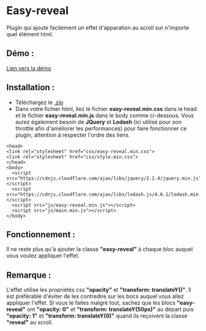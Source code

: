 # Easy-reveal
Plugin qui ajoute facilement un effet d'apparation au scroll sur n'importe quel élément html.

## Démo :
[Lien vers la démo](https://florencebolsee.github.io/easy-reveal/dist/index.html)

## Installation :
- Téléchargez le [.zip](https://github.com/FlorenceBolsee/easy-reveal/blob/master/easy-reveal.zip)
- Dans votre fichier html, liez le fichier **easy-reveal.min.css** dans le head et le fichier **easy-reveal.min.js** dans le body comme ci-dessous.  Vous aurez également besoin de **JQuery** et **Lodash** (ici utilisé pour son throttle afin d'améliorer les performances) pour faire fonctionner ce plugin, attention à respecter l'ordre des liens.

```
<head>
<link rel="stylesheet" href="css/easy-reveal.min.css">
<link rel="stylesheet" href="css/style.min.css">
</head>
<body>
  <script src="https://cdnjs.cloudflare.com/ajax/libs/jquery/2.2.4/jquery.min.js"></script>
  <script src="https://cdnjs.cloudflare.com/ajax/libs/lodash.js/4.6.1/lodash.min.js"></script>
  <script src="js/easy-reveal.min.js"></script>
  <script src="js/main.min.js"></script>
</body>
```

## Fonctionnement :
Il ne reste plus qu'à ajouter la classe **"easy-reveal"** à chaque bloc auquel vous voulez appliquer l'effet.

## Remarque :
L'effet utilise les propriétés css **"opacity"** et **"transform: translateY()"**.  Il est préférable d'éviter de les contredire sur les bocs auquel vous allez appliquer l'effet.  Si vous le faites malgré tout, sachez que les blocs **"easy-reveal"** ont **"opacity: 0"** et **"transform: translateY(50px)"** au départ puis **"opacity: 1"** et **"transform: translateY(0)"** quand ils reçoivent la classe **"reveal"** au scroll.
